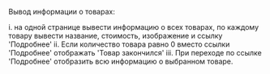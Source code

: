 Вывод информации о товарах:

i. на одной странице вывести информацию о всех товарах, по каждому товару вывести название, стоимость, изображение и ссылку 'Подробнее'
ii. Если количество товара равно 0 вместо ссылки 'Подробнее' отображать 'Товар закончился'
iii. При переходе по ссылке 'Подробнее' отобразить всю информацию о выбранном товаре.